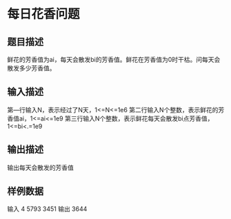 # 每日花香问题

## 题目描述

鲜花的芳香值为ai，每天会散发bi的芳香值。鲜花在芳香值为0时干枯。问每天会散发多少芳香值。

## 输入描述

第—行输入N，表示经过了N天，1<=N<=1e6
第二行输入N个整数，表示鲜花的芳香值ai，1<=ai<=1e9
第三行输入N个整数，表示鲜花每天会散发bi点芳香值，1<=bi<.=1e9

## 输出描述

输出每天会散发的芳香值

## 样例数据

输入
4
5793
3451
输出
3644

```C++

```

